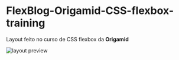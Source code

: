 # FlexBlog-Origamid-CSS-flexbox-training

Layout feito no curso de CSS flexbox da **Origamid**  

![layout preview](https://github.com/GustavoBonfimS/FlexBlog-Origamid-CSS-flexbox-training/blob/master/layoutFlexBlog.png?raw=true)
